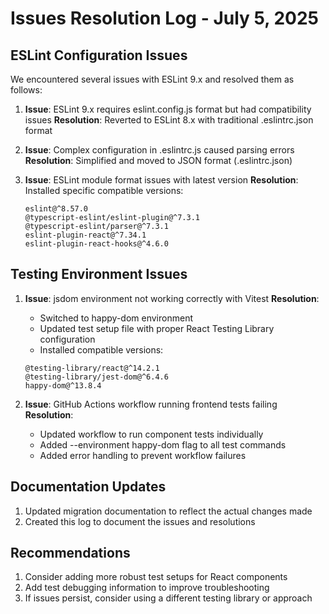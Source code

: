 # Issues Resolution Log - July 5, 2025

## ESLint Configuration Issues

We encountered several issues with ESLint 9.x and resolved them as follows:

1. **Issue**: ESLint 9.x requires eslint.config.js format but had compatibility issues
   **Resolution**: Reverted to ESLint 8.x with traditional .eslintrc.json format

2. **Issue**: Complex configuration in .eslintrc.js caused parsing errors
   **Resolution**: Simplified and moved to JSON format (.eslintrc.json)

3. **Issue**: ESLint module format issues with latest version
   **Resolution**: Installed specific compatible versions:
   ```
   eslint@^8.57.0
   @typescript-eslint/eslint-plugin@^7.3.1
   @typescript-eslint/parser@^7.3.1
   eslint-plugin-react@^7.34.1
   eslint-plugin-react-hooks@^4.6.0
   ```

## Testing Environment Issues

1. **Issue**: jsdom environment not working correctly with Vitest
   **Resolution**: 
   - Switched to happy-dom environment
   - Updated test setup file with proper React Testing Library configuration
   - Installed compatible versions:
   ```
   @testing-library/react@^14.2.1
   @testing-library/jest-dom@^6.4.6
   happy-dom@^13.8.4
   ```

2. **Issue**: GitHub Actions workflow running frontend tests failing
   **Resolution**:
   - Updated workflow to run component tests individually
   - Added --environment happy-dom flag to all test commands
   - Added error handling to prevent workflow failures

## Documentation Updates

1. Updated migration documentation to reflect the actual changes made
2. Created this log to document the issues and resolutions

## Recommendations

1. Consider adding more robust test setups for React components
2. Add test debugging information to improve troubleshooting
3. If issues persist, consider using a different testing library or approach
